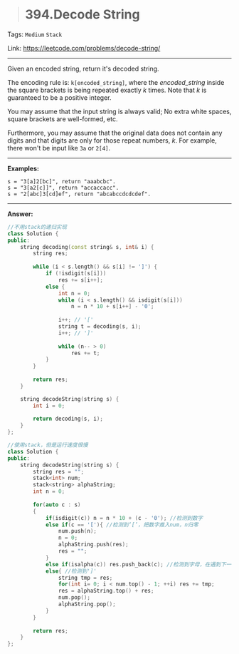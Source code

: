 > # 394.Decode String

Tags: `Medium` `Stack`

Link: <https://leetcode.com/problems/decode-string/>

---

Given an encoded string, return it's decoded string.

The encoding rule is: `k[encoded_string]`, where the *encoded_string* inside the square brackets is being repeated exactly *k* times. Note that *k* is guaranteed to be a positive integer.

You may assume that the input string is always valid; No extra white spaces, square brackets are well-formed, etc.

Furthermore, you may assume that the original data does not contain any digits and that digits are only for those repeat numbers, *k*. For example, there won't be input like `3a` or `2[4]`.

---

**Examples:**

```
s = "3[a]2[bc]", return "aaabcbc".
s = "3[a2[c]]", return "accaccacc".
s = "2[abc]3[cd]ef", return "abcabccdcdcdef".
```

---

**Answer:**

```c++
//不用stack的递归实现
class Solution {
public:
    string decoding(const string& s, int& i) {
        string res;
        
        while (i < s.length() && s[i] != ']') {
            if (!isdigit(s[i]))
                res += s[i++];
            else {
                int n = 0;
                while (i < s.length() && isdigit(s[i]))
                    n = n * 10 + s[i++] - '0';
                    
                i++; // '['
                string t = decoding(s, i);
                i++; // ']'
                
                while (n-- > 0)
                    res += t;
            }
        }
        
        return res;
    }

    string decodeString(string s) {
        int i = 0;
        
        return decoding(s, i);
    }
};
```



```c++
//使用stack，但是运行速度很慢
class Solution {
public:
    string decodeString(string s) {
        string res = "";
        stack<int> num;
        stack<string> alphaString;
        int n = 0;
        
        for(auto c : s)
        {
            if(isdigit(c)) n = n * 10 + (c - '0'); //检测到数字
            else if(c == '['){ //检测到‘[’，把数字推入num，n归零
                num.push(n);
                n = 0;
                alphaString.push(res);
                res = "";
            }
            else if(isalpha(c)) res.push_back(c); //检测到字母，在遇到下一个']'之前都加入到res
            else{ //检测到']'
                string tmp = res;
                for(int i= 0; i < num.top() - 1; ++i) res += tmp;
                res = alphaString.top() + res;
                num.pop();
                alphaString.pop();
            }
        }
        
        return res;
    }
};
```

